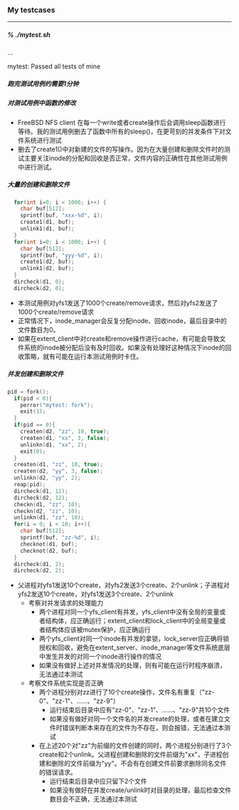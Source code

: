 ### My testcases

---

##### % ./mytest.sh

…

mytest: Passed all tests of mine



##### 跑完测试用例约需要1分钟



##### 对测试用例中函数的修改

*  FreeBSD NFS client 在每一个write或者create操作后会调用sleep函数进行等待。我的测试用例删去了函数中所有的sleep()，在更苛刻的并发条件下对文件系统进行测试
* 删去了create1()中对新建的文件的写操作。因为在大量创建和删除文件时的测试主要关注inode的分配和回收是否正常，文件内容的正确性在其他测试用例中进行测试。



##### 大量的创建和删除文件

```c++
  for(int i=0; i < 1000; i++) {
    char buf[512];
    sprintf(buf, "xxx-%d", i);
    create1(d1, buf);
    unlink1(d1, buf);
  }
  for(int i=0; i < 1000; i++) {
    char buf[512];
    sprintf(buf, "yyy-%d", i);
    create1(d2, buf);
    unlink1(d2, buf);
  }
  dircheck(d1, 0);
  dircheck(d2, 0);
```

* 本测试用例对yfs1发送了1000个create/remove请求，然后对yfs2发送了1000个create/remove请求
* 正常情况下，inode_manager会反复分配inode、回收inode，最后目录中的文件数目为0。
* 如果在extent_client中对create和remove操作进行cache，有可能会导致文件系统的inode被分配后没有及时回收。如果没有处理好这种情况下inode的回收策略，就有可能在运行本测试用例时卡住。



##### 并发创建和删除文件

```c++
pid = fork();
  if(pid < 0){
    perror("mytest: fork");
    exit(1);
  }
  if(pid == 0){
    createn(d2, "zz", 10, true);
    createn(d1, "xx", 3, false);
    unlinkn(d1, "xx", 2);
    exit(0);
  }
  createn(d1, "zz", 10, true);
  createn(d2, "yy", 3, false);
  unlinkn(d2, "yy", 2);
  reap(pid);
  dircheck(d1, 12);
  dircheck(d2, 12);
  checkn(d1, "zz", 10);
  checkn(d2, "zz", 10);
  unlinkn(d1, "zz", 10);
  for(i = 0; i < 10; i++){
    char buf[512];
    sprintf(buf, "zz-%d", i);
    checknot(d1, buf);
    checknot(d2, buf);
  }
  dircheck(d1, 2);
  dircheck(d2, 2);
```

* 父进程对yfs1发送10个create，对yfs2发送3个create、2个unlink；子进程对yfs2发送10个create，对yfs1发送3个create、2个unlink
  * 考察对并发请求的处理能力
    * 两个进程对同一个yfs_client有并发，yfs_client中没有全局的变量或者结构体，应正确运行；extent_client和lock_client中的全局变量或者结构体应该被mutex保护，应正确运行
    * 两个yfs_client对同一个inode有并发的拿锁，lock_server应正确将锁授权和回收，避免在extent_server、inode_manager等文件系统底层中发生并发的对同一个inode进行操作的情况
    * 如果没有做好上述对并发情况的处理，则有可能在运行时程序崩溃，无法通过本测试
  * 考察文件系统实现是否正确
    * 两个进程分别对zz进行了10个create操作，文件名有重复（"zz-0"、"zz-1"、……、"zz-9"）
      * 运行结束后目录中应有"zz-0"、"zz-1"、……、"zz-9"共10个文件
      * 如果没有做好对同一个文件名的并发create的处理，或者在建立文件时错误判断本来存在的文件为不存在，则会报错，无法通过本测试
    * 在上述20个对"zz"为前缀的文件创建的同时，两个进程分别进行了3个create和2个unlink。父进程创建和删除的文件前缀为"xx"，子进程创建和删除的文件前缀为"yy"。不会有在创建文件前要求删除同名文件的错误请求。
      * 运行结束后目录中应只留下2个文件
      * 如果没有做好在并发create/unlink时对目录的处理，最后检查文件数目会不正确，无法通过本测试